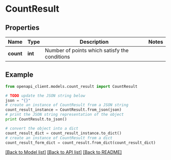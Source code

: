 # CountResult


## Properties
Name | Type | Description | Notes
------------ | ------------- | ------------- | -------------
**count** | **int** | Number of points which satisfy the conditions | 

## Example

```python
from openapi_client.models.count_result import CountResult

# TODO update the JSON string below
json = "{}"
# create an instance of CountResult from a JSON string
count_result_instance = CountResult.from_json(json)
# print the JSON string representation of the object
print CountResult.to_json()

# convert the object into a dict
count_result_dict = count_result_instance.to_dict()
# create an instance of CountResult from a dict
count_result_form_dict = count_result.from_dict(count_result_dict)
```
[[Back to Model list]](../README.md#documentation-for-models) [[Back to API list]](../README.md#documentation-for-api-endpoints) [[Back to README]](../README.md)


